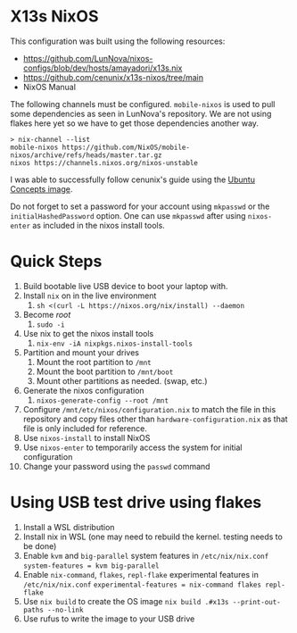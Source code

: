 # X13s NixOS

This configuration was built using the following resources:
- https://github.com/LunNova/nixos-configs/blob/dev/hosts/amayadori/x13s.nix
- https://github.com/cenunix/x13s-nixos/tree/main
- NixOS Manual

The following channels must be configured. `mobile-nixos` is used to pull some dependencies as
seen in LunNova's repository. We are not using flakes here yet so we have to get those
dependencies another way.

```
> nix-channel --list
mobile-nixos https://github.com/NixOS/mobile-nixos/archive/refs/heads/master.tar.gz
nixos https://channels.nixos.org/nixos-unstable
```

I was able to successfully follow cenunix's guide using the
[Ubuntu Concepts image](https://launchpad.net/~ubuntu-concept/+archive/ubuntu/x13s).


Do not forget to set a password for your account using `mkpasswd` or the `initialHashedPassword`
option. One can use `mkpasswd` after using `nixos-enter` as included in the nixos install tools.

# Quick Steps

1. Build bootable live USB device to boot your laptop with.
2. Install `nix` on in the live environment
   1. `sh <(curl -L https://nixos.org/nix/install) --daemon`
3. Become *root*
   1. `sudo -i`
4. Use nix to get the nixos install tools
   1. `nix-env -iA nixpkgs.nixos-install-tools`
5. Partition and mount your drives
   1. Mount the root partition to `/mnt`
   2. Mount the boot partition to `/mnt/boot`
   3. Mount other partitions as needed. (swap, etc.)
6. Generate the nixos configuration
   1. `nixos-generate-config --root /mnt`
7. Configure `/mnt/etc/nixos/configuration.nix` to match the file in this repository and
  copy files other than `hardware-configuration.nix` as that file is only included for
  reference.
8. Use `nixos-install` to install NixOS
9. Use `nixos-enter` to temporarily access the system for initial configuration
10. Change your password using the `passwd` command

# Using USB test drive using flakes

1. Install a WSL distribution
2. Install nix in WSL (one may need to rebuild the kernel. testing needs to be done)
3. Enable `kvm` and `big-parallel` system features in `/etc/nix/nix.conf`
    `system-features = kvm big-parallel`
4. Enable `nix-command`, `flakes`, `repl-flake` experimental features in `/etc/nix/nix.conf`
    `experimental-features = nix-command flakes repl-flake`
5. Use `nix build` to create the OS image
    `nix build .#x13s --print-out-paths --no-link`
6. Use rufus to write the image to your USB drive
